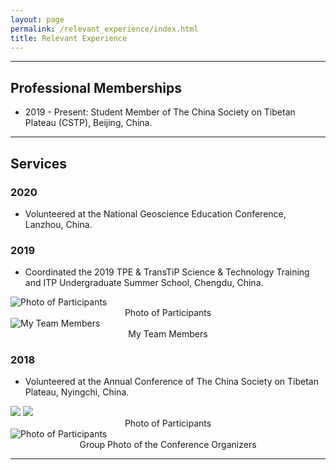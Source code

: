 ```yaml
---
layout: page
permalink: /relevant_experience/index.html
title: Relevant Experience
---
```


---

## Professional Memberships

- 2019 - Present: Student Member of The China Society on Tibetan Plateau (CSTP), Beijing, China.

---

## Services

### 2020
- Volunteered at the National Geoscience Education Conference, Lanzhou, China.

### 2019
- Coordinated the 2019 TPE & TransTiP Science & Technology Training and ITP Undergraduate Summer School, Chengdu, China.

<img src="https://junfeiwu.github.io/images/Conferences/tpe_meeting02.jpg" alt="Photo of Participants">
<figcaption style="text-align: center">Photo of Participants</figcaption>
<img src="https://junfeiwu.github.io/images/Conferences/TPE_meeting.jpg" alt="My Team Members">
<figcaption style="text-align: center">My Team Members</figcaption>

### 2018
- Volunteered at the Annual Conference of The China Society on Tibetan Plateau, Nyingchi, China.
<div class="second">
<img src="https://junfeiwu.github.io/images/Conferences/2018_anni.jpg">
<img src="https://junfeiwu.github.io/images/Conferences/2018_young.JPG">
<figcaption style="text-align: center">Photo of Participants</figcaption>

<img src="https://junfeiwu.github.io/images/Conferences/IMG_4168.JPG" alt="Photo of Participants">
<figcaption style="text-align: center">Group Photo of the Conference Organizers</figcaption>
</div>

---
